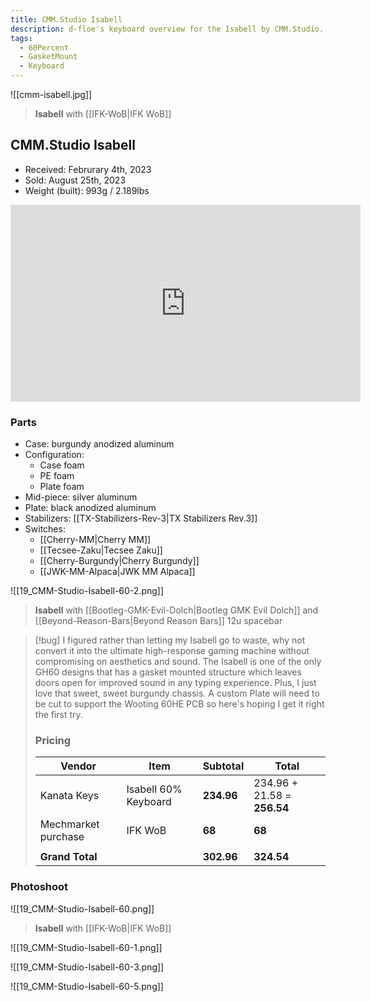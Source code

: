 ```yaml
---
title: CMM.Studio Isabell
description: d-floe's keyboard overview for the Isabell by CMM.Studio.
tags:
  - 60Percent
  - GasketMount
  - Keyboard
---
```


![[cmm-isabell.jpg]]

> **Isabell** with [[IFK-WoB|IFK WoB]]

## CMM.Studio Isabell

- Received: Februrary 4th, 2023
- Sold: August 25th, 2023
- Weight (built): 993g / 2.189lbs

<iframe width="560" height="315" src="https://www.youtube-nocookie.com/embed/h7f791hUw1c" title="YouTube video player" frameborder="0" allow="accelerometer; autoplay; clipboard-write; encrypted-media; gyroscope; picture-in-picture; web-share" allowfullscreen></iframe>

### Parts

- Case: burgundy anodized aluminum
- Configuration: 
    - Case foam
    - PE foam
    - Plate foam
- Mid-piece: silver aluminum
- Plate: black anodized aluminum
- Stabilizers: [[TX-Stabilizers-Rev-3|TX Stabilizers Rev.3]]
- Switches: 
    - [[Cherry-MM|Cherry MM]] 
    - [[Tecsee-Zaku|Tecsee Zaku]] 
    - [[Cherry-Burgundy|Cherry Burgundy]] 
    - [[JWK-MM-Alpaca|JWK MM Alpaca]]

![[19_CMM-Studio-Isabell-60-2.png]]

> **Isabell** with [[Bootleg-GMK-Evil-Dolch|Bootleg GMK Evil Dolch]] and [[Beyond-Reason-Bars|Beyond Reason Bars]] 12u spacebar

> [!bug]
> I figured rather than letting my Isabell go to waste, why not convert it into the ultimate high-response gaming machine without compromising on aesthetics and sound. The Isabell is one of the only GH60 designs that has a gasket mounted structure which leaves doors open for improved sound in any typing experience. Plus, I just love that sweet, sweet burgundy chassis. A custom Plate will need to be cut to support the Wooting 60HE PCB so here's hoping I get it right the first try.
>
> ### Pricing
>
>| Vendor              | Item                 | Subtotal   | Total                       |
>------------------- | -------------------- | ---------- | --------------------------- |
>| Kanata Keys         | Isabell 60% Keyboard | **234.96** | 234.96 + 21.58 = **256.54** |
>| Mechmarket purchase | IFK WoB              | **68**     | **68**                      |
>|                     |                      |
>| **Grand Total**     |                      | **302.96** | **324.54**                  |

### Photoshoot

![[19_CMM-Studio-Isabell-60.png]]

> **Isabell** with [[IFK-WoB|IFK WoB]]

![[19_CMM-Studio-Isabell-60-1.png]]

![[19_CMM-Studio-Isabell-60-3.png]]

![[19_CMM-Studio-Isabell-60-5.png]]
